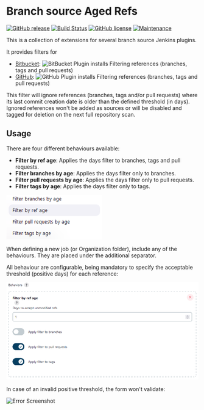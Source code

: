 # Branch source Aged Refs

[![GitHub release](https://img.shields.io/github/v/release/jenkinsci/scm-filter-aged-refs-plugin)](https://github.com/jenkinsci/scm-filter-aged-refs-plugin/releases/latest)
[![Build Status](https://ci.jenkins.io/buildStatus/icon?job=Plugins%2Fscm-filter-aged-refs-plugin%2Fmain)](https://ci.jenkins.io/job/Plugins/job/scm-filter-aged-refs-plugin/job/main/)
[![GitHub license](https://img.shields.io/github/license/jenkinsci/scm-filter-aged-refs-plugin)](https://github.com/jenkinsci/scm-filter-aged-refs-plugin/blob/main/LICENSE)
[![Maintenance](https://img.shields.io/maintenance/yes/2024)]()

This is a collection of extensions for several branch source Jenkins plugins.

It provides filters for

- [Bitbucket]: ![BitBucket Plugin installs](https://img.shields.io/jenkins/plugin/i/bitbucket-scm-filter-aged-refs?color=blue)
  Filtering references (branches, tags and pull requests)
- [GitHub]: ![GitHub Plugin installs](https://img.shields.io/jenkins/plugin/i/github-scm-filter-aged-refs?color=blue)
  Filtering references (branches, tags and pull requests)

This filter will ignore references (branches, tags and/or pull requests) where its last
commit creation date is older than the defined threshold (in days). Ignored
references won't be added as sources or will be disabled and tagged for
deletion on the next full repository scan.

[Bitbucket]: https://plugins.jenkins.io/cloudbees-bitbucket-branch-source/

[GitHub]: https://plugins.jenkins.io/github-branch-source/

## Usage

There are four different behaviours available:

- **Filter by ref age**: Applies the days filter to branches, tags and pull requests.
- **Filter branches by age**: Applies the days filter only to branches.
- **Filter pull requests by age**: Applies the days filter only to pull requests.
- **Filter tags by age**: Applies the days filter only to tags.

![Dropdown Screenshot](.github/images/dropdown.png)

When defining a new job (or Organization folder), include any of the behaviours. They are placed under the additional
separator.

All behaviour are configurable, being mandatory to specify the
acceptable threshold (positive days) for each reference:

![Config Screenshot](.github/images/config.png)

In case of an invalid positive threshold, the form won't validate:

![Error Screenshot](.github/images/config-invalid.png)
